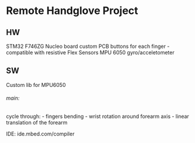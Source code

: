 # Remote Handglove Project

## HW
STM32 F746ZG Nucleo board
custom PCB
buttons for each finger - compatible with resistive Flex Sensors 
MPU 6050 gyro/acceletometer

## SW
Custom lib for MPU6050

###### main: 
  cycle through:
    - fingers bending
    - wrist rotation around forearm axis
    - linear translation of the forearm

IDE: ide.mbed.com/compiler
